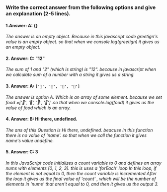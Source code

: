 ###  Write the correct answer from the following options and give an explanation (2-5 lines).

#### 1.Answer: A: {}
<i>The answer is an empty object. Because in this javascript code greetign's value is an empty object. so that when we console.log(greetign) it gives us an empty object.</i>


#### 2. Answer: C: "12"
<i>The sum of 1 and "2" (which is string) is "12". because in javascript when we calculate sum of a number with a string it gives us a string. </i>


#### 3. Answer: A: `['🍕', '🍫', '🥑', '🍔']`
<i>The answer is option A. Which is an array of some element. because we set food =['🍕', '🍫', '🥑', '🍔'] .so that when we console.log(food) it gives us the value of food which is an array.</i>


#### 4. Answer: B: Hi there, undefined.
<i>The ans of this Question is Hi there, undefined. beacuse in this function there is no value of 'name'. so that when we call the function it gives name's value undefine. </i>



#### 5. Answer: C: 3
<i> In this JavaScript code initializes a count variable to 0 and defines an array nums with elements [0, 1, 2, 3]. this is uses a 'forEach' loop.In this loop, if the element is not equal to 0, then the count variable is incremented.After the loop it gives us the final value of 'count' , which will be the number of elements in 'nums' that aren't equal to 0, and then it gives us the output 3. </i>



